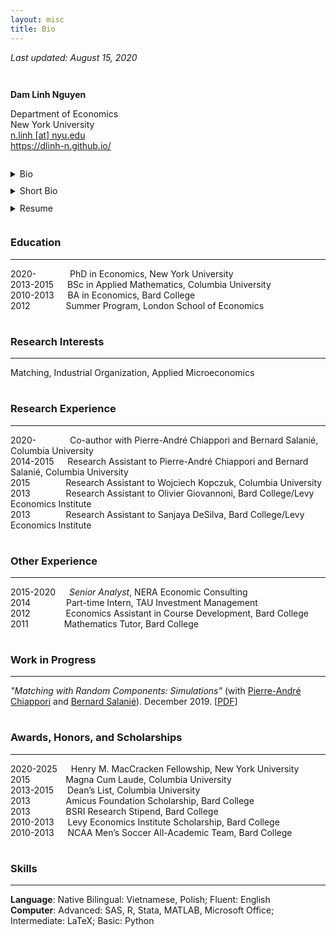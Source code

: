 ```yaml
---
layout: misc
title: Bio
---
```


*Last updated: August 15, 2020*

<div style="line-height:100%;"> <br> </div>

**Dam Linh Nguyen**  

Department of Economics  
New York University  
<a href="mailto:n.linh@nyu.edu">n.linh \[at\] nyu.edu</a>  
<a href="https://dlinh-n.github.io/">https://dlinh-n.github.io/</a>  

<div style="line-height:100%;"> <br> </div>

<details>
    <summary> Bio </summary>

    <br>

    Dam Linh Nguyen is a PhD student at the Department of Economics at New York University. Linh’s research interests include matching, industrial organization, and applied microeconomics. Previously, he was a Senior Analyst in the Antitrust Group at NERA Economic Consulting. He conducted research evaluating the competitive effects of mergers and acquisitions in a wide array of industries, including consumer packaged goods, data storage technology, and agrochemicals. Linh earned a BSc in Applied Mathematics, magna cum laude, from Columbia University and a BA in Economics as a Levy Institute Scholar from Bard College.
</details>

<div style="line-height:75%;"> <br> </div>

<details>
    <summary> Short Bio </summary>

    <br>

    Dam Linh Nguyen is a PhD student in Economics at New York University. Linh's research interests include matching, industrial organization, and applied microeconomics. Previously, he was a Senior Analyst in the Antitrust Group at NERA. Linh earned a BSc in Applied Mathematics from Columbia University and a BA in Economics from Bard College.
</details>

<div style="line-height:75%;"> <br> </div>

<details>
    <summary> Resume </summary>

    <br>

    [PDF]
</details>


<div style="line-height:100%;"> <br> </div>


### Education
---
2020-&nbsp; &ensp;&ensp;&emsp;&emsp; PhD in Economics, New York University  
2013-2015 &emsp; BSc in Applied Mathematics, Columbia University  
2010-2013 &emsp; BA in Economics, Bard College  
2012 &ensp;&ensp;&emsp;&emsp;&ensp; Summer Program, London School of Economics  

<div style="line-height:15%;"> <br> </div>


### Research Interests
---
Matching, Industrial Organization, Applied Microeconomics

<div style="line-height:15%;"> <br> </div>


### Research Experience
---
2020-&nbsp; &ensp;&ensp;&emsp;&emsp; Co-author with Pierre-André Chiappori and Bernard Salanié, Columbia University  
2014-2015 &emsp; Research Assistant to Pierre-André Chiappori and Bernard Salanié, Columbia University  
2015 &ensp;&ensp;&emsp;&emsp;&ensp; Research Assistant to Wojciech Kopczuk, Columbia University  
2013 &ensp;&ensp;&emsp;&emsp;&ensp; Research Assistant to Olivier Giovannoni, Bard College/Levy Economics Institute  
2013 &ensp;&ensp;&emsp;&emsp;&ensp; Research Assistant to Sanjaya DeSilva, Bard College/Levy Economics Institute  
<div style="line-height:15%;"> <br> </div>


### Other Experience
---
2015-2020 &emsp; *Senior Analyst*, NERA Economic Consulting  
2014 &ensp;&ensp;&emsp;&emsp;&ensp; Part-time Intern, TAU Investment Management  
2012 &ensp;&ensp;&emsp;&emsp;&ensp; Economics Assistant in Course Development, Bard College  
2011 &ensp;&ensp;&emsp;&emsp;&ensp; Mathematics Tutor, Bard College  

<div style="line-height:15%;"> <br> </div>


### Work in Progress
---
*"Matching with Random Components: Simulations"* (with <a href="http://www.columbia.edu/~pc2167/" target="_blank" rel="noopener noreferrer">Pierre-André Chiappori</a> and <a href="http://bsalanie.com/" target="_blank" rel="noopener noreferrer">Bernard Salanié</a>). December 2019. \[[PDF](https://dlinh-n.github.io/f/wp/CNSdraftDec10final.pdf)\]
<div style="line-height:15%;"> <br> </div>


### Awards, Honors, and Scholarships
---
2020-2025 &emsp; Henry M. MacCracken Fellowship, New York University  
2015 &emsp;&emsp;&emsp;&ensp; Magna Cum Laude, Columbia University  
2013-2015 &emsp; Dean’s List, Columbia University  
2013 &emsp;&emsp;&emsp;&ensp; Amicus Foundation Scholarship, Bard College  
2013 &emsp;&emsp;&emsp;&ensp; BSRI Research Stipend, Bard College  
2010-2013 &emsp; Levy Economics Institute Scholarship, Bard College  
2010-2013 &emsp; NCAA Men’s Soccer All-Academic Team, Bard College    

<div style="line-height:15%;"> <br> </div>


### Skills
---
**Language**: Native Bilingual: Vietnamese, Polish; Fluent: English  
**Computer**: Advanced: SAS, R, Stata, MATLAB, Microsoft Office; Intermediate: LaTeX; Basic: Python
